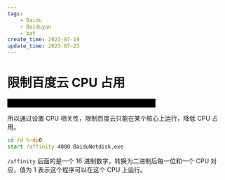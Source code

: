 ```yaml
---
tags:
    - Baidu
    - Baiduyun
    - bat
create_time: 2023-07-19
update_time: 2023-07-23
---
```


# 限制百度云 CPU 占用

<style>
.hide {
    background-color: black;
    color: black;
    display: inline-block;
}

.hide:hover {
    background-color: inherit;
    color: inherit;
}
</style>

<div class="hide">
脑瘫百度云占用你奶奶个腿的CPU扫我硬盘是吧给爷爬
</div>

所以通过设置 CPU 相关性，限制百度云只能在某个核心上运行，降低 CPU 占用。

``` bat
cd /d %~dp0
start /affinity 4000 BaiduNetdisk.exe
```

`/affinity` 后面的是一个 16 进制数字，转换为二进制后每一位和一个 CPU 对应，值为 1 表示这个程序可以在这个 CPU 上运行。
